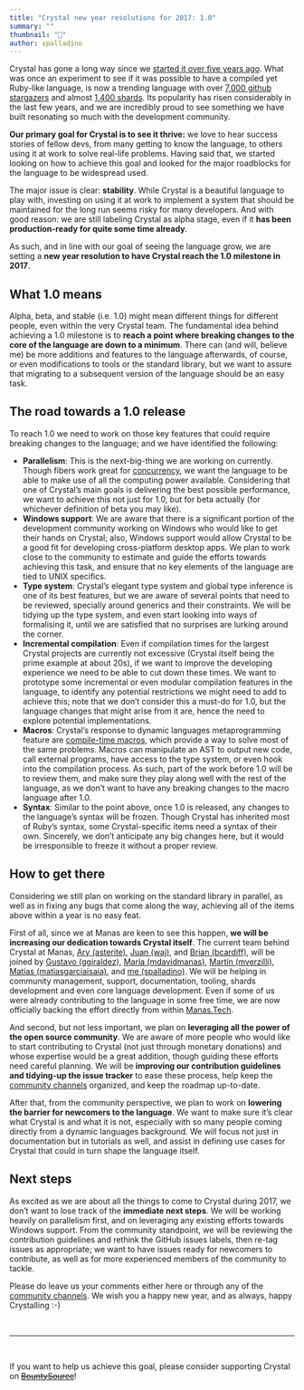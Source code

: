 ```yaml
---
title: "Crystal new year resolutions for 2017: 1.0"
summary: ""
thumbnail: "🎉"
author: spalladino
---
```


Crystal has gone a long way since we [started it over five years ago](https://manas.tech/blog/2016/04/01/the-story-behind-crystal/). What was once an experiment to see if it was possible to have a compiled yet Ruby-like language, is now a trending language with over [7,000 github stargazers](https://github.com/crystal-lang/crystal/stargazers) and almost [1,400 shards](http://crystalshards.xyz/). Its popularity has risen considerably in the last few years, and we are incredibly proud to see something we have built resonating so much with the development community.

**Our primary goal for Crystal is to see it thrive:** we love to hear success stories of fellow devs, from many getting to know the language, to others using it at work to solve real-life problems. Having said that, we started looking on how to achieve this goal and looked for the major roadblocks for the language to be widespread used.

The major issue is clear: **stability**. While Crystal is a beautiful language to play with, investing on using it at work to implement a system that should be maintained for the long run seems risky for many developers. And with good reason: we are still labeling Crystal as alpha stage, even if it **has been production-ready for quite some time already**.

As such, and in line with our goal of seeing the language grow, we are setting a **new year resolution to have Crystal reach the 1.0 milestone in 2017**.

## What 1.0 means

Alpha, beta, and stable (i.e. 1.0) might mean different things for different people, even within the very Crystal team. The fundamental idea behind achieving a 1.0 milestone is to **reach a point where breaking changes to the core of the language are down to a minimum**. There can (and will, believe me) be more additions and features to the language afterwards, of course, or even modifications to tools or the standard library, but we want to assure that migrating to a subsequent version of the language should be an easy task.

## The road towards a 1.0 release

To reach 1.0 we need to work on those key features that could require breaking changes to the language; and we have identified the following:

- **Parallelism**: This is the next-big-thing we are working on currently. Though fibers work great for [concurrency](https://crystal-lang.org/reference/guides/concurrency.html), we want the language to be able to make use of all the computing power available. Considering that one of Crystal’s main goals is delivering the best possible performance, we want to achieve this not just for 1.0, but for beta actually (for whichever definition of beta you may like).
- **Windows support**: We are aware that there is a significant portion of the development community working on Windows who would like to get their hands on Crystal; also, Windows support would allow Crystal to be a good fit for developing cross-platform desktop apps. We plan to work close to the community to estimate and guide the efforts towards achieving this task, and ensure that no key elements of the language are tied to UNIX specifics.
- **Type system**: Crystal’s elegant type system and global type inference is one of its best features, but we are aware of several points that need to be reviewed, specially around generics and their constraints. We will be tidying up the type system, and even start looking into ways of formalising it, until we are satisfied that no surprises are lurking around the corner.
- **Incremental compilation**: Even if compilation times for the largest Crystal projects are currently not excessive (Crystal itself being the prime example at about 20s), if we want to improve the developing experience we need to be able to cut down these times. We want to prototype some incremental or even modular compilation features in the language, to identify any potential restrictions we might need to add to achieve this; note that we don’t consider this a must-do for 1.0, but the language changes that might arise from it are, hence the need to explore potential implementations.
- **Macros**: Crystal’s response to dynamic languages metaprogramming feature are [compile-time macros](https://crystal-lang.org/reference/syntax_and_semantics/macros.html), which provide a way to solve most of the same problems. Macros can manipulate an AST to output new code, call external programs, have access to the type system, or even hook into the compilation process. As such, part of the work before 1.0 will be to review them, and make sure they play along well with the rest of the language, as we don’t want to have any breaking changes to the macro language after 1.0.
- **Syntax**: Similar to the point above, once 1.0 is released, any changes to the language’s syntax will be frozen. Though Crystal has inherited most of Ruby’s syntax, some Crystal-specific items need a syntax of their own. Sincerely, we don’t anticipate any big changes here, but it would be irresponsible to freeze it without a proper review.

## How to get there

Considering we still plan on working on the standard library in parallel, as well as in fixing any bugs that come along the way, achieving all of the items above within a year is no easy feat.

First of all, since we at Manas are keen to see this happen, **we will be increasing our dedication towards Crystal itself**. The current team behind Crystal at Manas, [Ary (asterite)](https://manas.tech/staff/ary), [Juan (waj)](https://manas.tech/staff/waj), and [Brian (bcardiff)](https://manas.tech/staff/bcardiff), will be joined by [Gustavo (ggiraldez)](https://manas.tech/staff/ggiraldez), [María (mdavidmanas)](https://manas.tech/staff/mdavid), [Martín (mverzilli)](https://manas.tech/staff/mverzilli), [Matias (matiasgarciaisaia)](https://manas.tech/staff/mgarcia), and [me (spalladino)](https://manas.tech/staff/spalladino). We will be helping in community management, support, documentation, tooling, shards development and even core language development. Even if some of us were already contributing to the language in some free time, we are now officially backing the effort directly from within [Manas.Tech](https://manas.tech/).

And second, but not less important, we plan on **leveraging all the power of the open source community**. We are aware of more people who would like to start contributing to Crystal (not just through monetary donations) and whose expertise would be a great addition, though guiding these efforts need careful planning. We will be **improving our contribution guidelines and tidying-up the issue tracker** to ease these process, help keep the [community channels](https://crystal-lang.org/community/) organized, and keep the roadmap up-to-date.

After that, from the community perspective, we plan to work on **lowering the barrier for newcomers to the language**. We want to make sure it’s clear what Crystal is and what it is not, especially with so many people coming directly from a dynamic languages background. We will focus not just in documentation but in tutorials as well, and assist in defining use cases for Crystal that could in turn shape the language itself.

## Next steps

As excited as we are about all the things to come to Crystal during 2017, we don’t want to lose track of the **immediate next steps**. We will be working heavily on parallelism first, and on leveraging any existing efforts towards Windows support. From the community standpoint, we will be reviewing the contribution guidelines and rethink the GitHub issues labels, then re-tag issues as appropriate; we want to have issues ready for newcomers to contribute, as well as for more experienced members of the community to tackle.

Please do leave us your comments either here or through any of the [community channels](https://crystal-lang.org/community/). We wish you a happy new year, and as always, happy Crystalling :-)

<br/>

- - - - -

<br/>

If you want to help us achieve this goal, please consider supporting Crystal on ~~[BountySource](https://salt.bountysource.com/teams/crystal-lang)~~!
